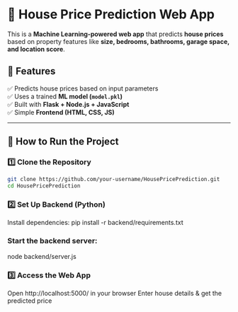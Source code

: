 
# 🏡 House Price Prediction Web App  

This is a **Machine Learning-powered web app** that predicts **house prices** based on property features like **size, bedrooms, bathrooms, garage space, and location score**.  

## 📌 Features  
✅ Predicts house prices based on input parameters  
✅ Uses a trained **ML model (`model.pkl`)**  
✅ Built with **Flask + Node.js + JavaScript**  
✅ Simple **Frontend (HTML, CSS, JS)**  

---

## 🚀 How to Run the Project  

### 1️⃣ **Clone the Repository**  
```bash
git clone https://github.com/your-username/HousePricePrediction.git
cd HousePricePrediction
 ```

### 2️⃣ Set Up Backend (Python)
Install dependencies:
pip install -r backend/requirements.txt

### Start the backend server:
node backend/server.js

### 3️⃣ Access the Web App
Open http://localhost:5000/ in your browser
Enter house details & get the predicted price
